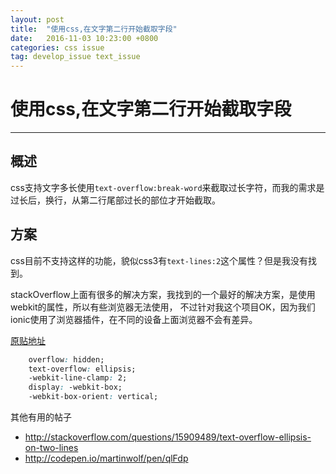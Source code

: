 ```yaml
---
layout: post
title:  "使用css,在文字第二行开始截取字段"
date:   2016-11-03 10:23:00 +0800
categories: css issue
tag: develop_issue text_issue
---
```



# 使用css,在文字第二行开始截取字段
---

## 概述
css支持文字多长使用`text-overflow:break-word`来截取过长字符，而我的需求是过长后，换行，从第二行尾部过长的部位才开始截取。

## 方案
css目前不支持这样的功能，貌似css3有`text-lines:2`这个属性？但是我没有找到。

stackOverflow上面有很多的解决方案，我找到的一个最好的解决方案，是使用webkit的属性，所以有些浏览器无法使用，
不过针对我这个项目OK，因为我们ionic使用了浏览器插件，在不同的设备上面浏览器不会有差异。

[原贴地址](http://stackoverflow.com/questions/5269713/css-ellipsis-on-second-line)

```css
    overflow: hidden;
    text-overflow: ellipsis;
    -webkit-line-clamp: 2;
    display: -webkit-box;
    -webkit-box-orient: vertical;
```

其他有用的帖子

* http://stackoverflow.com/questions/15909489/text-overflow-ellipsis-on-two-lines
* http://codepen.io/martinwolf/pen/qlFdp
